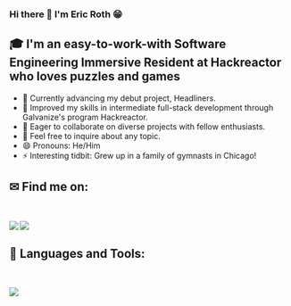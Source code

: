 <!--
**unoriginal1234/unoriginal1234** is a ✨ _special_ ✨ repository because its `README.md` (this file) appears on your GitHub profile.

Here are some ideas to get you started:

- 🔭 I’m currently working on ...
- 🌱 I’m currently learning ...
- 👯 I’m looking to collaborate on ...
- 🤔 I’m looking for help with ...
- 💬 Ask me about ...
- 📫 How to reach me: ...
- 😄 Pronouns: ...
- ⚡ Fun fact: ...
-->

### Hi there 👋 I'm Eric Roth 😁 

## 🎓 I'm an easy-to-work-with Software Engineering Immersive Resident at Hackreactor who loves puzzles and games

- 🔭 Currently advancing my debut project, Headliners.
- 🌿 Improved my skills in intermediate full-stack development through Galvanize's program Hackreactor.
- 👯 Eager to collaborate on diverse projects with fellow enthusiasts.
- 💬 Feel free to inquire about any topic.
- 😄 Pronouns: He/Him
- ⚡ Interesting tidbit: Grew up in a family of gymnasts in Chicago!

## ✉ Find me on:
<br />
<p align="left">
 <a href="https://www.linkedin.com/in/eric-roth-6b259b136" target="_blank" rel="noopener noreferrer"> 
  <img src='https://img.shields.io/badge/LinkedIn-0077B5?style=for-the-badge&logo=linkedin&logoColor=white' align='left' />
 </a>
 <a href="mailto:eric.t.roth@gmail.com"> 
  <img src='https://img.shields.io/badge/Gmail-D14836?style=for-the-badge&logo=gmail&logoColor=white' align='left' />
 </a>
</p>
<br />

## 🧰 Languages and Tools:
<br />
<p align="left">
  <a href="https://skillicons.dev">
    <img src="https://skillicons.dev/icons?i=js,html,css,jquery,react,bootstrap,c,tailwind,python,express,babel,jest,vscode,bash,git,github,aws,mongodb,mysql,nextjs,nodejs,postgres,postman,sequelize,webpack" />
  </a>
</p>

<!--
<h3>🏆 My Github Stats:</h3>

<div>
<a href="https://github-readme-stats.vercel.app/api?username=unoriginal1234&theme=tokyonight">
  <img  align="left" src="https://github-readme-stats.vercel.app/api?username=unoriginal1234&count_private=true&show_icons=true&theme=tokyonight" />
</a>
<a href="https://github-readme-stats.vercel.app/api/top-langs/?username=unoriginal1234&hide=php&theme=tokyonight">
  <img align="left" src="https://github-readme-stats.vercel.app/api/top-langs/?username=unoriginal1234&hide=php&theme=tokyonight" />
</a>
</div>
-->
